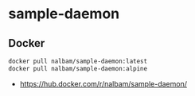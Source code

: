 # sample-daemon

## Docker

```bash
docker pull nalbam/sample-daemon:latest
docker pull nalbam/sample-daemon:alpine
```

* <https://hub.docker.com/r/nalbam/sample-daemon/>
